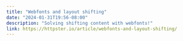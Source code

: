 ```yaml
---
title: "Webfonts and layout shifting"
date: "2024-01-31T19:56-08:00"
description: "Solving shifting content with webfonts!"
link: https://httpster.io/article/webfonts-and-layout-shifting/
---
```

